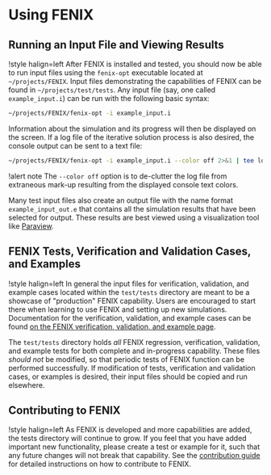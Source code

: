 # Using FENIX

## Running an Input File and Viewing Results

!style halign=left
After FENIX is installed and tested, you should now be able to run input files
using the `fenix-opt` executable located at `~/projects/FENIX`. Input files
demonstrating the capabilities of FENIX can be found in `~/projects/test/tests`.
Any input file (say, one called `example_input.i`) can be run with the following
basic syntax:

```bash
~/projects/FENIX/fenix-opt -i example_input.i
```

Information about the simulation and its progress will then be displayed on the
screen. If a log file of the iterative solution process is also desired, the
console output can be sent to a text file:

```bash
~/projects/FENIX/fenix-opt -i example_input.i --color off 2>&1 | tee log.txt
```

!alert note
The `--color off` option is to de-clutter the log file from extraneous
mark-up resulting from the displayed console text colors.

Many test input files also create an output file with the name format
`example_input_out.e` that contains all the simulation results that have been
selected for output. These results are best viewed using a visualization tool
like [Paraview](http://www.paraview.org/download/).

## FENIX Tests, Verification and Validation Cases, and Examples

!style halign=left
In general the input files for verification, validation, and example cases located within the `test/tests` directory are meant
to be a showcase of "production" FENIX capability. Users are encouraged to start there
when learning to use FENIX and setting up new simulations. Documentation for the verification, validation, and example
cases can be found [on the FENIX verification, validation, and example page](verification_validation_examples/index.md).

The `test/tests` directory holds *all* FENIX regression, verification, validation, and example
tests for both complete and in-progress capability. These files *should not* be modified,
so that periodic tests of FENIX function can be performed successfully. If modification of
tests, verification and validation cases, or examples is desired, their input files should be copied and run elsewhere.

## Contributing to FENIX

!style halign=left
As FENIX is developed and more capabilities are added, the tests directory will continue to
grow. If you feel that you have added important new functionality, please create a test or example for
it, such that any future changes will not break that capability.
See the [contribution guide](sqa/contributing.md) for detailed instructions on how to contribute to FENIX.
